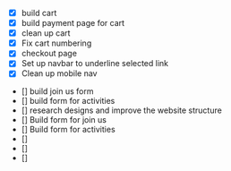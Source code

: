 - [x] build cart
- [x] build payment page for cart
- [x] clean up cart
- [x] Fix cart numbering
- [x] checkout page
- [x] Set up navbar to underline selected link
- [x] Clean up mobile nav
- [] build join us form
- [] build form for activities
- [] research designs and improve the website structure
- [] Build form for join us
- [] Build form for activities
- [] 
- [] 
- [] 

